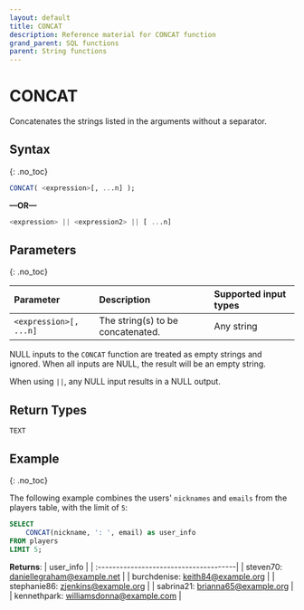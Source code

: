 ```yaml
---
layout: default
title: CONCAT
description: Reference material for CONCAT function
grand_parent: SQL functions
parent: String functions
---
```


# CONCAT

Concatenates the strings listed in the arguments without a separator.

## Syntax
{: .no_toc}

```sql
CONCAT( <expression>[, ...n] );
```
**&mdash;OR&mdash;**

```sql
<expression> || <expression2> || [ ...n]
```
## Parameters 
{: .no_toc}

| Parameter | Description                         |Supported input types |
| :--------- | :----------------------------------- | :---------------------|
| `<expression>[, ...n]` | The string(s) to be concatenated. | Any string |

NULL inputs to the `CONCAT` function are treated as empty strings and ignored. When all inputs are NULL, the result will be an empty string.

When using `||`, any NULL input results in a NULL output.

## Return Types
`TEXT`

## Example
{: .no_toc}

<!-- ```sql
SELECT
	CONCAT('Hello ', 'World!');
```

**Returns**: `Hello World!` -->
The following example combines the users' `nicknames` and `emails` from the players table, with the limit of `5`: 

```sql
SELECT
	CONCAT(nickname, ': ', email) as user_info
FROM players
LIMIT 5;
```

**Returns**:
| user_info                              |
| :--------------------------------------|
| steven70: daniellegraham@example.net   | 
| burchdenise: keith84@example.org       | 
| stephanie86: zjenkins@example.org      |
| sabrina21: brianna65@example.org       |
| kennethpark: williamsdonna@example.com |



